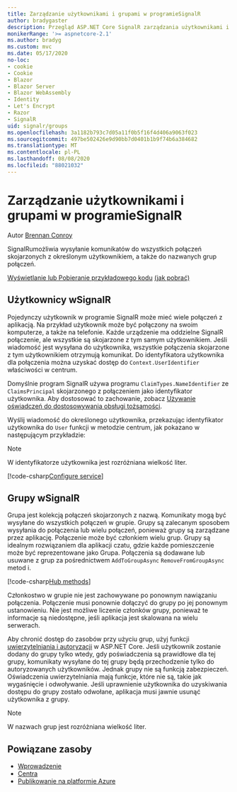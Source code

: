 ```yaml
---
title: Zarządzanie użytkownikami i grupami w programieSignalR
author: bradygaster
description: Przegląd ASP.NET Core SignalR zarządzania użytkownikami i grupami.
monikerRange: '>= aspnetcore-2.1'
ms.author: bradyg
ms.custom: mvc
ms.date: 05/17/2020
no-loc:
- cookie
- Cookie
- Blazor
- Blazor Server
- Blazor WebAssembly
- Identity
- Let's Encrypt
- Razor
- SignalR
uid: signalr/groups
ms.openlocfilehash: 3a1182b793c7d05a11f0b5f16f4d406a9063f023
ms.sourcegitcommit: 497be502426e9d90bb7d0401b1b9f74b6a384682
ms.translationtype: MT
ms.contentlocale: pl-PL
ms.lasthandoff: 08/08/2020
ms.locfileid: "88021032"
---
```

# <a name="manage-users-and-groups-in-no-locsignalr"></a>Zarządzanie użytkownikami i grupami w programieSignalR

Autor [Brennan Conroy](https://github.com/BrennanConroy)

SignalRumożliwia wysyłanie komunikatów do wszystkich połączeń skojarzonych z określonym użytkownikiem, a także do nazwanych grup połączeń.

[Wyświetlanie lub Pobieranie przykładowego kodu](https://github.com/dotnet/AspNetCore.Docs/tree/master/aspnetcore/signalr/groups/sample/) [(jak pobrać)](xref:index#how-to-download-a-sample)

## <a name="users-in-no-locsignalr"></a>Użytkownicy wSignalR

Pojedynczy użytkownik w programie SignalR może mieć wiele połączeń z aplikacją. Na przykład użytkownik może być połączony na swoim komputerze, a także na telefonie. Każde urządzenie ma oddzielne SignalR połączenie, ale wszystkie są skojarzone z tym samym użytkownikiem. Jeśli wiadomość jest wysyłana do użytkownika, wszystkie połączenia skojarzone z tym użytkownikiem otrzymują komunikat. Do identyfikatora użytkownika dla połączenia można uzyskać dostęp do `Context.UserIdentifier` właściwości w centrum.

Domyślnie program SignalR używa programu `ClaimTypes.NameIdentifier` ze `ClaimsPrincipal` skojarzonego z połączeniem jako identyfikator użytkownika. Aby dostosować to zachowanie, zobacz [Używanie oświadczeń do dostosowywania obsługi tożsamości](xref:signalr/authn-and-authz#use-claims-to-customize-identity-handling).

Wyślij wiadomość do określonego użytkownika, przekazując identyfikator użytkownika do `User` funkcji w metodzie centrum, jak pokazano w następującym przykładzie:

> [!NOTE]
> W identyfikatorze użytkownika jest rozróżniana wielkość liter.

[!code-csharp[Configure service](groups/sample/Hubs/ChatHub.cs?range=29-32)]

## <a name="groups-in-no-locsignalr"></a>Grupy wSignalR

Grupa jest kolekcją połączeń skojarzonych z nazwą. Komunikaty mogą być wysyłane do wszystkich połączeń w grupie. Grupy są zalecanym sposobem wysyłania do połączenia lub wielu połączeń, ponieważ grupy są zarządzane przez aplikację. Połączenie może być członkiem wielu grup. Grupy są idealnym rozwiązaniem dla aplikacji czatu, gdzie każde pomieszczenie może być reprezentowane jako Grupa. Połączenia są dodawane lub usuwane z grup za pośrednictwem `AddToGroupAsync` `RemoveFromGroupAsync` metod i.

[!code-csharp[Hub methods](groups/sample/Hubs/ChatHub.cs?range=15-27)]

Członkostwo w grupie nie jest zachowywane po ponownym nawiązaniu połączenia. Połączenie musi ponownie dołączyć do grupy po jej ponownym ustanowieniu. Nie jest możliwe liczenie członków grupy, ponieważ te informacje są niedostępne, jeśli aplikacja jest skalowana na wielu serwerach.

Aby chronić dostęp do zasobów przy użyciu grup, użyj funkcji [uwierzytelniania i autoryzacji](xref:signalr/authn-and-authz) w ASP.NET Core. Jeśli użytkownik zostanie dodany do grupy tylko wtedy, gdy poświadczenia są prawidłowe dla tej grupy, komunikaty wysyłane do tej grupy będą przechodzenie tylko do autoryzowanych użytkowników. Jednak grupy nie są funkcją zabezpieczeń. Oświadczenia uwierzytelniania mają funkcje, które nie są, takie jak wygaśnięcie i odwoływanie. Jeśli uprawnienie użytkownika do uzyskiwania dostępu do grupy zostało odwołane, aplikacja musi jawnie usunąć użytkownika z grupy.

> [!NOTE]
> W nazwach grup jest rozróżniana wielkość liter.

## <a name="related-resources"></a>Powiązane zasoby

* [Wprowadzenie](xref:tutorials/signalr)
* [Centra](xref:signalr/hubs)
* [Publikowanie na platformie Azure](xref:signalr/publish-to-azure-web-app)
